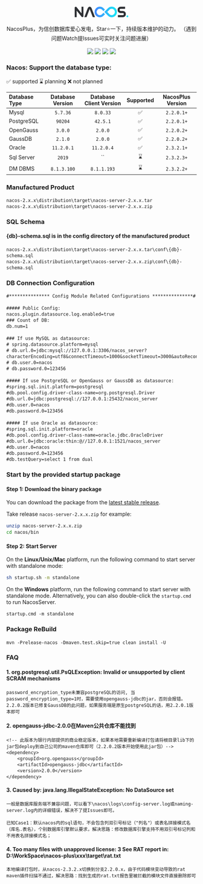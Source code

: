 <p align = "center">
<img src="doc/Nacos_Logo.png" width="28%" syt height="28%" />
<br><br>
NacosPlus，为信创数据库爱心发电，Star⭐一下，持续版本维护的动力。
（遇到问题Watch提Issues可实时关注问题进展）
<br>
<br>
<a title="GitHub Watchers" target="_blank" href="https://github.com/dylan-tao/nacos-plus/watchers"><img src="https://img.shields.io/github/watchers/dylan-tao/nacos-plus.svg?label=Watchers&style=social"></a>  
<a title="GitHub Stars" target="_blank" href="https://github.com/dylan-tao/nacos-plus/stargazers"><img src="https://img.shields.io/github/stars/dylan-tao/nacos-plus.svg?label=Stars&style=social"></a>  
<a title="GitHub Forks" target="_blank" href="https://github.com/dylan-tao/nacos-plus/network/members"><img src="https://img.shields.io/github/forks/dylan-tao/nacos-plus.svg?label=Forks&style=social"></a>  
<a title="Author GitHub Followers" target="_blank" href="https://github.com/dylan-tao"><img src="https://img.shields.io/github/followers/dylan-tao.svg?label=Followers&style=social"></a>
<br>
</p>

### Nacos: Support the database type: 
✅ supported   ⌛ planning   ❌ not planned

| Database Type     | Database Version | Database Client Version | Supported | NacosPlus Version |
|:------------------|:----------------:|:-----------------------:|:---------:|:-----------------:|
| Mysql             |     `5.7.36`     |        `8.0.33`         |     ✅     |    `2.2.0.1+`     |
| PostgreSQL        |     `90204`      |        `42.5.1`         |     ✅     |    `2.2.0.1+`     |
| OpenGauss         |     `3.0.0`      |         `2.0.0`         |     ✅     |    `2.2.0.2+`     |
| GaussDB           |     `2.1.0`      |         `2.0.0`         |     ✅     |    `2.2.0.2+`     |
| Oracle            |    `11.2.0.1`    |       `11.2.0.4`        |     ✅     |    `2.3.2.1+`     |
| Sql Server        |      `2019`      |          ``             |     ⌛     |    `2.3.2.3+`     |
| DM DBMS           |   `8.1.3.100`    |       `8.1.1.193`       |     ⌛     |    `2.3.2.2+`     |

### Manufactured Product
```
nacos-2.x.x\distribution\target\nacos-server-2.x.x.tar
nacos-2.x.x\distribution\target\nacos-server-2.x.x.zip
```
### SQL Schema
#### {db}-schema.sql is in the config directory of the manufactured product
```
nacos-2.x.x\distribution\target\nacos-server-2.x.x.tar\conf\{db}-schema.sql
nacos-2.x.x\distribution\target\nacos-server-2.x.x.zip\conf\{db}-schema.sql
```
### DB Connection Configuration
```
#*************** Config Module Related Configurations ***************#

##### Public Config:
nacos.plugin.datasource.log.enabled=true
### Count of DB:
db.num=1

### If use MySQL as datasource:
# spring.datasource.platform=mysql
# db.url.0=jdbc:mysql://127.0.0.1:3306/nacos_server?characterEncoding=utf8&connectTimeout=1000&socketTimeout=3000&autoReconnect=true&useUnicode=true&useSSL=false&serverTimezone=UTC
# db.user.0=nacos
# db.password.0=123456

##### If use PostgreSQL or OpenGauss or GaussDB as datasource:
#spring.sql.init.platform=postgresql
#db.pool.config.driver-class-name=org.postgresql.Driver
#db.url.0=jdbc:postgresql://127.0.0.1:25432/nacos_server
#db.user.0=nacos
#db.password.0=123456

##### If use Oracle as datasource:
#spring.sql.init.platform=oracle
#db.pool.config.driver-class-name=oracle.jdbc.OracleDriver
#db.url.0=jdbc:oracle:thin:@//127.0.0.1:1521/nacos_server
#db.user.0=nacos
#db.password.0=123456
#db.testQuery=select 1 from dual
```

### Start by the provided startup package

#### Step 1: Download the binary package 

You can download the package from the [latest stable release](https://github.com/alibaba/nacos/releases).  

Take release `nacos-server-2.x.x.zip` for example:
```sh
unzip nacos-server-2.x.x.zip
cd nacos/bin 
``` 

#### Step 2: Start Server

On the **Linux/Unix/Mac** platform, run the following command to start server with standalone mode: 
```sh
sh startup.sh -m standalone
```

On the **Windows** platform, run the following command to start server with standalone mode.  Alternatively, you can also double-click the `startup.cmd` to run NacosServer.
```
startup.cmd -m standalone
```

### Package ReBuild
```
mvn -Prelease-nacos -Dmaven.test.skip=true clean install -U
```

### FAQ
#### 1. org.postgresql.util.PsQLException: Invalid or unsupported by client SCRAM mechanisms
  ```
  password_encryption_type未兼容postgreSQL的访问, 当password_encryption_type=1时，需要使用opengauss-jdbc的jar，否则会报错。
  2.2.0.2版本已修复GaussDB的此问题，如果服务端是原生postgreSQL的话，用2.2.0.1版本即可
  ```
#### 2. opengauss-jdbc-2.0.0在Maven公共仓库不能找到
  ```
  <!-- 此版本为银行内部提供的商业稳定版本，如果本地需要重新编译打包请将根目录lib下的jar包deploy到自己公司的maven仓库即可（2.2.0.2版本开始使用此jar包）-->
  <dependency>
      <groupId>org.opengauss</groupId>
      <artifactId>opengauss-jdbc</artifactId>
      <version>2.0.0</version>
  </dependency>
  ```
#### 3. Caused by: java.lang.IllegalStateException: No DataSource set
  ```
一般是数据库服务端不兼容问题，可以看下\nacos\logs\config-server.log或naming-server.log内的详细错误，解决不了提Issues即可。

已知Case1：默认nacos内的sql语句，不会包含列双引号标记（"列名"）或表名拼接模式名（库名.表名），个别数据库引擎默认要求，解决思路：修改数据库引擎支持不用双引号标记列和不用表名拼接模式名；
  ```
#### 4. Too many files with unapproved license: 3 See RAT report in: D:\WorkSpace\nacos-plus\xxx\target\rat.txt
  ```
本地编译打包时，从nacos-2.3.2.x切换到分支2.2.0.x，由于代码模块变动导致的rat maven插件扫描不通过，解决思路：找到生成的rat.txt报告里被拦截的模块文件直接删除即可
  ```

